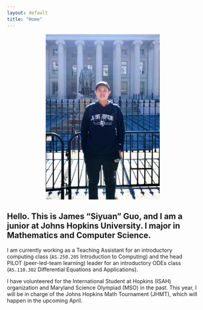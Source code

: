 ```yaml
---
layout: default
title: "Home"
---
```


<p align="center">
    <img src="/files/image.jpg" width="300">
</p>

## Hello. This is James “Siyuan” Guo, and I am a junior at Johns Hopkins University. I major in Mathematics and Computer Science.

I am currently working as a Teaching Assistant for an introductory computing class (`AS.250.205` Introduction to Computing) and the head PILOT (peer-led-team learning) leader for an introductory ODEs class (`AS.110.302` Differential Equations and Applications).

I have volunteered for the International Student at Hopkins (ISAH) organization and Maryland Science Olympiad (MSO) in the past. This year, I will be in charge of the Johns Hopkins Math Tournament (JHMT), which will happen in the upcoming April.
